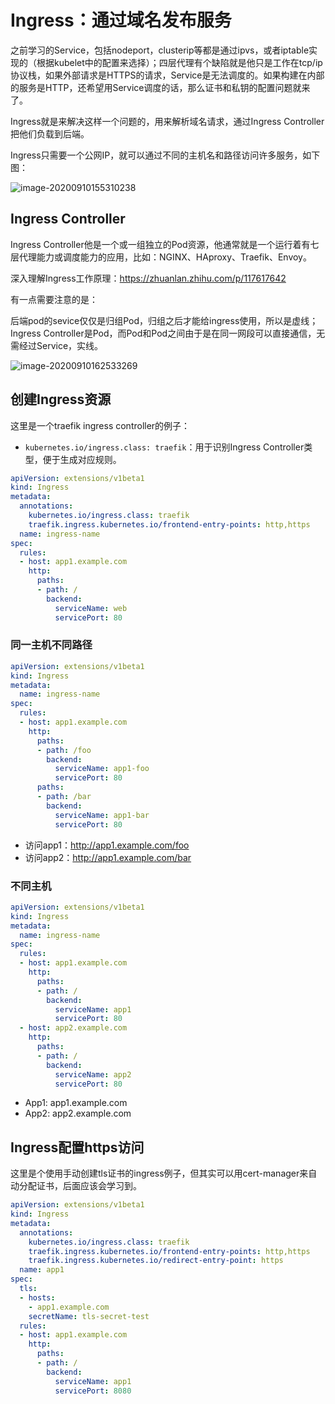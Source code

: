 # Ingress：通过域名发布服务

之前学习的Service，包括nodeport，clusterip等都是通过ipvs，或者iptable实现的（根据kubelet中的配置来选择）；四层代理有个缺陷就是他只是工作在tcp/ip协议栈，如果外部请求是HTTPS的请求，Service是无法调度的。如果构建在内部的服务是HTTP，还希望用Service调度的话，那么证书和私钥的配置问题就来了。

Ingress就是来解决这样一个问题的，用来解析域名请求，通过Ingress Controller把他们负载到后端。

Ingress只需要一个公网IP，就可以通过不同的主机名和路径访问许多服务，如下图：

![image-20200910155310238](https://tva1.sinaimg.cn/large/007S8ZIlly1gillwex3n9j30zk0b6tb4.jpg)

## Ingress Controller

Ingress Controller他是一个或一组独立的Pod资源，他通常就是一个运行着有七层代理能力或调度能力的应用，比如：NGINX、HAproxy、Traefik、Envoy。

深入理解Ingress工作原理：https://zhuanlan.zhihu.com/p/117617642

有一点需要注意的是：

后端pod的sevice仅仅是归组Pod，归组之后才能给ingress使用，所以是虚线；Ingress Controller是Pod，而Pod和Pod之间由于是在同一网段可以直接通信，无需经过Service，实线。

![image-20200910162533269](https://tva1.sinaimg.cn/large/007S8ZIlly1gilmu2x455j30pe0im16h.jpg)

## 创建Ingress资源

这里是一个traefik ingress controller的例子：

- `kubernetes.io/ingress.class: traefik`：用于识别Ingress Controller类型，便于生成对应规则。

```yaml
apiVersion: extensions/v1beta1
kind: Ingress
metadata:
  annotations:
    kubernetes.io/ingress.class: traefik
    traefik.ingress.kubernetes.io/frontend-entry-points: http,https
  name: ingress-name
spec:
  rules:
  - host: app1.example.com
    http:
      paths:
      - path: /
        backend:
          serviceName: web
          servicePort: 80
```

### 同一主机不同路径

```yaml
apiVersion: extensions/v1beta1
kind: Ingress
metadata:
  name: ingress-name
spec:
  rules:
  - host: app1.example.com
    http:
      paths:
      - path: /foo
        backend:
          serviceName: app1-foo
          servicePort: 80
      paths:
      - path: /bar
        backend:
          serviceName: app1-bar
          servicePort: 80
```

- 访问app1：http://app1.example.com/foo
- 访问app2：http://app1.example.com/bar

### 不同主机

```yaml
apiVersion: extensions/v1beta1
kind: Ingress
metadata:
  name: ingress-name
spec:
  rules:
  - host: app1.example.com
    http:
      paths:
      - path: /
        backend:
          serviceName: app1
          servicePort: 80
  - host: app2.example.com
    http:
      paths:
      - path: /
        backend:
          serviceName: app2
          servicePort: 80
```

- App1: app1.example.com
- App2: app2.example.com

## Ingress配置https访问

这里是个使用手动创建tls证书的ingress例子，但其实可以用cert-manager来自动分配证书，后面应该会学习到。

```yaml
apiVersion: extensions/v1beta1
kind: Ingress
metadata:
  annotations:
    kubernetes.io/ingress.class: traefik
    traefik.ingress.kubernetes.io/frontend-entry-points: http,https
    traefik.ingress.kubernetes.io/redirect-entry-point: https
  name: app1
spec:
  tls:
  - hosts:
    - app1.example.com
    secretName: tls-secret-test
  rules:
  - host: app1.example.com
    http:
      paths:
      - path: /
        backend:
          serviceName: app1
          servicePort: 8080
```

​	